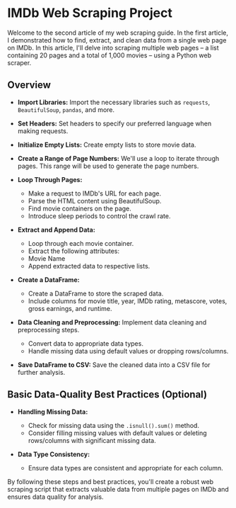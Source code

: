 # IMDb Web Scraping Project

Welcome to the second article of my web scraping guide. In the first article, I demonstrated how to find, extract, and clean data from a single web page on IMDb. In this article, I'll delve into scraping multiple web pages – a list containing 20 pages and a total of 1,000 movies – using a Python web scraper.


## Overview



- **Import Libraries:** Import the necessary libraries such as `requests`, `BeautifulSoup`, `pandas`, and more.

- **Set Headers:** Set headers to specify our preferred language when making requests.

- **Initialize Empty Lists:** Create empty lists to store movie data.

- **Create a Range of Page Numbers:** We'll use a loop to iterate through pages. This range will be used to generate the page numbers.

- **Loop Through Pages:**
  - Make a request to IMDb's URL for each page.
  - Parse the HTML content using BeautifulSoup.
  - Find movie containers on the page.
  - Introduce sleep periods to control the crawl rate.

- **Extract and Append Data:**
  - Loop through each movie container.
  - Extract the following attributes:
  - Movie Name
  - Append extracted data to respective lists.

- **Create a DataFrame:**
  - Create a DataFrame to store the scraped data.
  - Include columns for movie title, year, IMDb rating, metascore, votes, gross earnings, and runtime.

- **Data Cleaning and Preprocessing:** Implement data cleaning and preprocessing steps.
  - Convert data to appropriate data types.
  - Handle missing data using default values or dropping rows/columns.

- **Save DataFrame to CSV:** Save the cleaned data into a CSV file for further analysis.

## Basic Data-Quality Best Practices (Optional)

- **Handling Missing Data:**
  - Check for missing data using the `.isnull().sum()` method.
  - Consider filling missing values with default values or deleting rows/columns with significant missing data.

- **Data Type Consistency:**
  - Ensure data types are consistent and appropriate for each column.

By following these steps and best practices, you'll create a robust web scraping script that extracts valuable data from multiple pages on IMDb and ensures data quality for analysis.
